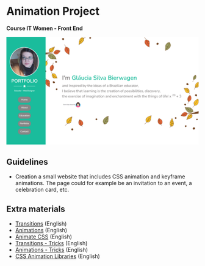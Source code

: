 # Animation Project
<b> Course IT Women - Front End </b>
<br>
<p align="center">
  <img src="https://github.com/glauciabierwagen/glaucia_portfolio/blob/main/images/readmeimage.png" width="950"  heigth="850"/>
</p>

## Guidelines
- Creation a small website that includes CSS animation and keyframe animations. The page could for example be an invitation to an event, a celebration card, etc.  

## Extra materials 

- [Transitions](https://www.w3schools.com/css/css3_transitions.asp ) (English)
- [Animations](https://www.w3schools.com/css/css3_animations.asp ) (English)
- [Animate CSS](https://animate.style/) (English)
- [Transitions - Tricks](https://css-tricks.com/almanac/properties/t/transition/) (English)
- [Animations - Tricks](https://css-tricks.com/almanac/properties/a/animation/) (English)
- [CSS Animation Libraries](https://css-tricks.com/css-animation-libraries/) (English)
